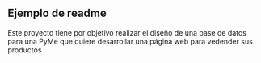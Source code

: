 ## Ejemplo de readme
Este proyecto tiene por objetivo realizar el diseño de una base de datos
para una PyMe que quiere desarrollar una página web para vedender sus productos